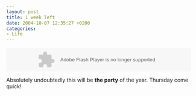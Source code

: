 ```yaml
---
layout: post
title: 1 week left
date: 2004-10-07 12:35:27 +0200
categories:
- Life
---
```

<object classid="clsid:d27cdb6e-ae6d-11cf-96b8-444553540000" codebase="http://fpdownload.macromedia.com/pub/shockwave/cabs/flash/swflash.cab#version=7,0,0,0" width="468" height="60" id="tm04base_banner" align="middle"><param name="allowScriptAccess" value="sameDomain" /><param name="movie" value="https://content.rusiczki.net/blogstuff/tm04base.swf" /><param name="quality" value="high" /><param name="bgcolor" value="#ffffff" /><embed src="https://content.rusiczki.net/blogstuff/tm04base.swf" quality="high" bgcolor="#ffffff" width="490" height="63" name="ticker" align="middle" allowScriptAccess="sameDomain" type="application/x-shockwave-flash" pluginspage="http://www.macromedia.com/go/getflashplayer" /></object>

Absolutely undoubtedly this will be <b>the party</b> of the year. Thursday come quick!
